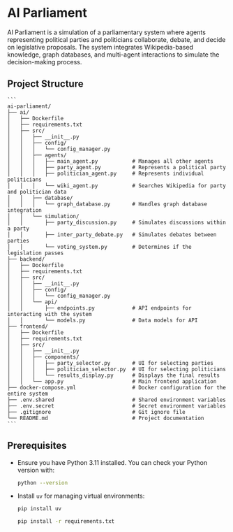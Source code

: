 # AI Parliament

AI Parliament is a simulation of a parliamentary system where agents representing political parties and politicians collaborate, debate, and decide on legislative proposals. The system integrates Wikipedia-based knowledge, graph databases, and multi-agent interactions to simulate the decision-making process.

## Project Structure

    ```
    ai-parliament/
    ├── ai/
    │   ├── Dockerfile
    │   ├── requirements.txt
    │   ├── src/
    │   │   ├── __init__.py
    │   │   ├── config/
    │   │   │   └── config_manager.py
    │   │   ├── agents/
    │   │   │   ├── main_agent.py           # Manages all other agents
    │   │   │   ├── party_agent.py          # Represents a political party
    │   │   │   ├── politician_agent.py     # Represents individual politicians
    │   │   │   └── wiki_agent.py           # Searches Wikipedia for party and politician data
    │   │   ├── database/
    │   │   │   └── graph_database.py       # Handles graph database integration
    │   │   └── simulation/
    │   │       ├── party_discussion.py     # Simulates discussions within a party
    │   │       ├── inter_party_debate.py   # Simulates debates between parties
    │   │       └── voting_system.py        # Determines if the legislation passes
    ├── backend/
    │   ├── Dockerfile
    │   ├── requirements.txt
    │   ├── src/
    │   │   ├── __init__.py
    │   │   ├── config/
    │   │   │   └── config_manager.py
    │   │   └── api/
    │   │       ├── endpoints.py            # API endpoints for interacting with the system
    │   │       └── models.py               # Data models for API
    ├── frontend/
    │   ├── Dockerfile
    │   ├── requirements.txt
    │   ├── src/
    │   │   ├── __init__.py
    │   │   ├── components/
    │   │   │   ├── party_selector.py       # UI for selecting parties
    │   │   │   ├── politician_selector.py  # UI for selecting politicians
    │   │   │   └── results_display.py      # Displays the final results
    │   │   └── app.py                      # Main frontend application
    ├── docker-compose.yml                  # Docker configuration for the entire system
    ├── .env.shared                         # Shared environment variables
    ├── .env.secret                         # Secret environment variables
    ├── .gitignore                          # Git ignore file
    └── README.md                           # Project documentation
    ```

## Prerequisites

- Ensure you have Python 3.11 installed. You can check your Python version with:

    ```bash
    python --version
    ```

- Install `uv` for managing virtual environments:

    ```bash
    pip install uv
    ```

    ```bash
    pip install -r requirements.txt
    ```
